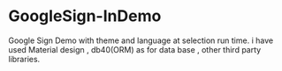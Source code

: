 # GoogleSign-InDemo
Google Sign Demo with theme and language at selection run time.
i have used Material design , db40(ORM) as for data base , other third party libraries.
